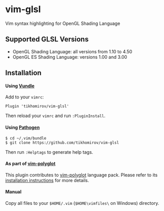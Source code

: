 # vim-glsl

Vim syntax highlighting for OpenGL Shading Language

## Supported GLSL Versions

- OpenGL Shading Language: all versions from 1.10 to 4.50
- OpenGL ES Shading Language: versions 1.00 and 3.00

## Installation

#### Using [Vundle](https://github.com/gmarik/vundle)

Add to your `vimrc`:

```
Plugin 'tikhomirov/vim-glsl'
```

Then reload your `vimrc` and run `:PluginInstall`.

#### Using [Pathogen](https://github.com/tpope/vim-pathogen)

```
$ cd ~/.vim/bundle
$ git clone https://github.com/tikhomirov/vim-glsl
```

Then run `:Helptags` to generate help tags.

#### As part of [vim-polyglot](https://github.com/sheerun/vim-polyglot)

This plugin contributes to [vim-polyglot](https://github.com/sheerun/vim-polyglot) language pack. Please refer to its [installation instructions](https://github.com/sheerun/vim-polyglot#installation) for more details.

#### Manual

Copy all files to your `$HOME/.vim` (`$HOME\vimfiles\` on Windows) directory.
